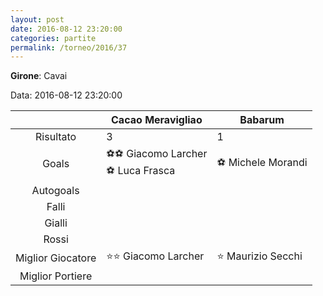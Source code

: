 ```yaml
---
layout: post
date: 2016-08-12 23:20:00
categories: partite
permalink: /torneo/2016/37
---
```

**Girone**: Cavai

Data: 2016-08-12 23:20:00

| | Cacao Meravigliao | Babarum |
|:-----:|-----|-----|
Risultato|3|1
Goals|⚽⚽ Giacomo Larcher<br/>⚽ Luca Frasca|⚽ Michele Morandi<br/>
Autogoals||
Falli||
Gialli||
Rossi||
Miglior Giocatore|⭐⭐ Giacomo Larcher<br/>|⭐ Maurizio Secchi<br/>
Miglior Portiere||